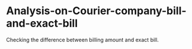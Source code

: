 # Analysis-on-Courier-company-bill-and-exact-bill
Checking the difference between billing amount and exact bill.
